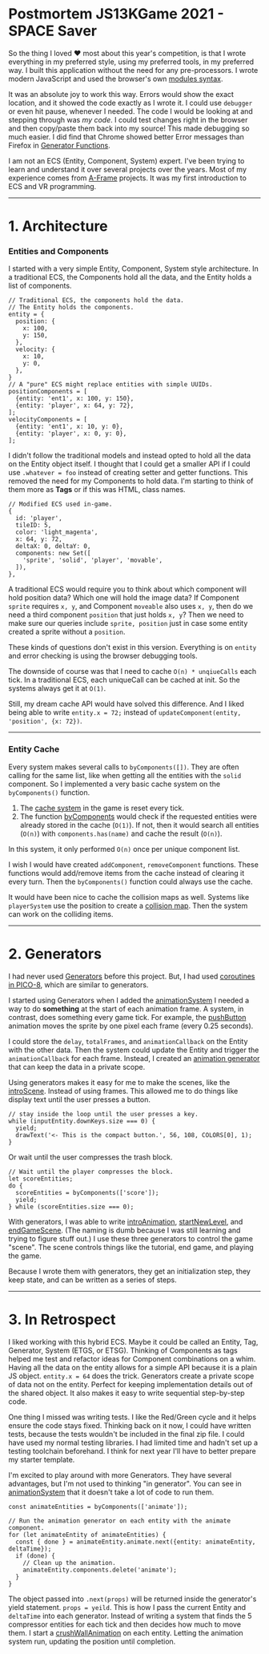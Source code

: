 # Postmortem JS13KGame 2021 - SPACE Saver

So the thing I loved ❤️ most about this year's competition, is that I wrote everything in my preferred style, using my preferred tools, in my preferred way. I built this application without the need for any pre-processors. I wrote modern JavaScript and used the browser's own [modules syntax](https://developer.mozilla.org/en-US/docs/Web/JavaScript/Guide/Modules). 

It was an absolute joy to work this way. Errors would show the exact location, and it showed the code exactly as I wrote it. I could use `debugger` or even hit pause, whenever I needed. The code I would be looking at and stepping through was *my code*. I could test changes right in the browser and then copy/paste them back into my source! This made debugging so much easier. I did find that Chrome showed better Error messages than Firefox in [Generator Functions](https://developer.mozilla.org/en-US/docs/Web/JavaScript/Reference/Statements/function*).

I am not an ECS (Entity, Component, System) expert. I've been trying to learn and understand it over several projects over the years. Most of my experience comes from [A-Frame](https://aframe.io/) projects. It was my first introduction to ECS and VR programming.


---
# 1. Architecture 

### Entities and Components

I started with a very simple Entity, Component, System style architecture. In a traditional ECS, the Components hold all the data, and the Entity holds a list of components.

```
// Traditional ECS, the components hold the data.
// The Entity holds the components.
entity = {
  position: {
  	x: 100,
  	y: 150,
  },
  velocity: {
  	x: 10,
  	y: 0,
  },
}
// A "pure" ECS might replace entities with simple UUIDs.
positionComponents = [
  {entity: 'ent1', x: 100, y: 150},
  {entity: 'player', x: 64, y: 72},
];
velocityComponents = [
  {entity: 'ent1', x: 10, y: 0},
  {entity: 'player', x: 0, y: 0},
];
```

I didn't follow the traditional models and instead opted to hold all the data on the Entity object itself. I thought that I could get a smaller API if I could use `.whatever = foo` instead of creating setter and getter functions. This removed the need for my Components to hold data. I'm starting to think of them more as **Tags** or if this was HTML, class names.


```
// Modified ECS used in-game.
{
  id: 'player',
  tileID: 5,
  color: 'light_magenta',
  x: 64, y: 72,
  deltaX: 0, deltaY: 0,
  components: new Set([
    'sprite', 'solid', 'player', 'movable',
  ]),
},
```

A traditional ECS would require you to think about which component will hold position data? Which one will hold the image data? If Component `sprite` requires `x, y`, and Component `moveable` also uses `x, y`, then do we need a third component `position` that just holds `x, y`? Then we need to make sure our queries include `sprite, position` just in case some entity created a sprite without a `position`. 

These kinds of questions don't exist in this version. Everything is on `entity` and error checking is using the browser debugging tools.

The downside of course was that I need to cache `O(n) * unqiueCalls` each tick. In a traditional ECS, each uniqueCall can be cached at init. So the systems always get it at `O(1)`.

Still, my dream cache API would have solved this difference. And I liked being able to write `entity.x = 72;` instead of `updateComponent(entity, 'position', {x: 72})`.

---
### Entity Cache

Every system makes several calls to `byComponents([])`. They are often calling for the same list, like when getting all the entities with the `solid` component. So I implemented a very basic cache system on the `byComponents()` function.

1. The [cache system](https://github.com/ripter/js13k/blob/js13kgame-entry-2021/2021/src/main.mjs#L113) in the game is reset every tick.
2. The function [byComponents](https://github.com/ripter/js13k/blob/js13kgame-entry-2021/2021/src/entities/byComponents.mjs) would check if the requested entities were already stored in the cache (`O(1)`). If not, then it would search all entities (`O(n)`) with `components.has(name)` and cache the result (`O(n)`).

In this system, it only performed `O(n)` once per unique component list.

I wish I would have created `addComponent`, `removeComponent` functions. These functions would add/remove items from the cache instead of clearing it every turn. Then the `byComponents()` function could always use the cache.

It would have been nice to cache the collision maps as well. Systems like `playerSystem` use the position to create a [collision map](https://github.com/ripter/js13k/blob/js13kgame-entry-2021/2021/src/systems/playerSystem.mjs#L54). Then the system can work on the colliding items.

 




---
# 2. Generators

I had never used [Generators](https://developer.mozilla.org/en-US/docs/Web/JavaScript/Reference/Statements/function*) before this project. But, I had used [coroutines in PICO-8](https://www.lexaloffle.com/bbs/?tid=3458), which are similar to generators.

I started using Generators when I added the [animationSystem](https://github.com/ripter/js13k/blob/e52d6d77b308d2f46dcc7bad3630e23895b6cb26/2021/src/systems/animationSystem.mjs) I needed a way to do **something** at the start of each animation frame. A system, in contrast, does something every game tick. For example, the [pushButton](https://github.com/ripter/js13k/blob/e52d6d77b308d2f46dcc7bad3630e23895b6cb26/2021/src/animations/pushButton.mjs) animation moves the sprite by one pixel each frame (every 0.25 seconds).

I could store the `delay`, `totalFrames`, and `animationCallback` on the Entity with the other data. Then the system could update the Entity and trigger the `animationCallback` for each frame. Instead, I created an [animation generator](https://github.com/ripter/js13k/blob/e52d6d77b308d2f46dcc7bad3630e23895b6cb26/2021/src/animations/genFrameAnimation.mjs#L9) that can keep the data in a private scope.

Using generators makes it easy for me to make the scenes, like the [introScene](https://github.com/ripter/js13k/blob/js13kgame-entry-2021/2021/src/animations/intro.mjs#L12).  Instead of using frames. This allowed me to do things like display text until the user presses a button.

```
// stay inside the loop until the user presses a key.
while (inputEntity.downKeys.size === 0) {
  yield;
  drawText('<- This is the compact button.', 56, 108, COLORS[0], 1);
}
```

Or wait until the user compresses the trash block.

```
// Wait until the player compresses the block.
let scoreEntities;
do {
  scoreEntities = byComponents(['score']);
  yield;
} while (scoreEntities.size === 0);
```


With generators, I was able to write [introAnimation](https://github.com/ripter/js13k/blob/js13kgame-entry-2021/2021/src/animations/intro.mjs), [startNewLevel](https://github.com/ripter/js13k/blob/js13kgame-entry-2021/2021/src/animations/startNewLevel.mjs), and [endGameScene](https://github.com/ripter/js13k/blob/js13kgame-entry-2021/2021/src/animations/endGameScene.mjs). (The naming is dumb because I was still learning and trying to figure stuff out.) I use these three generators to control the game "scene". The scene controls things like the tutorial, end game, and playing the game.

Because I wrote them with generators, they get an initialization step, they keep state, and can be written as a series of steps.



---
# 3. In Retrospect

I liked working with this hybrid ECS. Maybe it could be called an Entity, Tag, Generator, System (ETGS, or ETSG). Thinking of Components as tags helped me test and refactor ideas for Component combinations on a whim. Having all the data on the entity allows for a simple API because it is a plain JS object. `entity.x = 64` does the trick. Generators create a private scope of data not on the entity. Perfect for keeping implementation details out of the shared object. It also makes it easy to write sequential step-by-step code.

One thing I missed was writing tests. I like the Red/Green cycle and it helps ensure the code stays fixed. Thinking back on it now, I could have written tests, because the tests wouldn't be included in the final zip file. I could have used my normal testing libraries. I had limited time and hadn't set up a testing toolchain beforehand. I think for next year I'll have to better prepare my starter template.

I'm excited to play around with more Generators. They have several advantages, but I'm not used to thinking "in generator". You can see in [animationSystem](https://github.com/ripter/js13k/blob/js13kgame-entry-2021/2021/src/systems/animationSystem.mjs#L10) that it doesn't take a lot of code to run them.

```
const animateEntities = byComponents(['animate']);

// Run the animation generator on each entity with the animate component.
for (let animateEntity of animateEntities) {
  const { done } = animateEntity.animate.next({entity: animateEntity, deltaTime});
  if (done) {
    // Clean up the animation.
    animateEntity.components.delete('animate');
  }
}
```

The object passed into `.next(props)` will be returned inside the generator's yield statement. `props = yeild`. This is how I pass the current Entity and `deltaTime` into each generator. Instead of writing a system that finds the 5 compressor entities for each tick and then decides how much to move them. I start a [crushWallAnimation](https://github.com/ripter/js13k/blob/js13kgame-entry-2021/2021/src/animations/crushWall.mjs) on each entity. Letting the animation system run, updating the position until completion.
